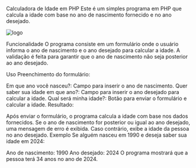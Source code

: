 Calculadora de Idade em PHP
Este é um simples programa em PHP que calcula a idade com base no ano de nascimento fornecido e no ano desejado.

![logo]()

Funcionalidade
O programa consiste em um formulário onde o usuário informa o ano de nascimento e o ano desejado para calcular a idade. A validação é feita para garantir que o ano de nascimento não seja posterior ao ano desejado.

Uso
Preenchimento do formulário:

Em que ano você nasceu?: Campo para inserir o ano de nascimento.
Quer saber sua idade em que ano?: Campo para inserir o ano desejado para calcular a idade.
Qual será minha idade?: Botão para enviar o formulário e calcular a idade.
Resultado:

Após enviar o formulário, o programa calcula a idade com base nos dados fornecidos.
Se o ano de nascimento for posterior ou igual ao ano desejado, uma mensagem de erro é exibida.
Caso contrário, exibe a idade da pessoa no ano desejado.
Exemplo
Se alguém nasceu em 1990 e deseja saber sua idade em 2024:

Ano de nascimento: 1990
Ano desejado: 2024
O programa mostrará que a pessoa terá 34 anos no ano de 2024.
